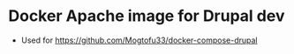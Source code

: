 # Docker Apache image for Drupal dev

* Used for https://github.com/Mogtofu33/docker-compose-drupal
